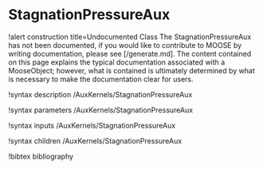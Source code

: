 <!-- MOOSE Documentation Stub: Remove this when content is added. -->

# StagnationPressureAux

!alert construction title=Undocumented Class
The StagnationPressureAux has not been documented, if you would like to contribute to MOOSE by
writing documentation, please see [/generate.md]. The content contained on this page explains
the typical documentation associated with a MooseObject; however, what is contained is ultimately
determined by what is necessary to make the documentation clear for users.

!syntax description /AuxKernels/StagnationPressureAux

!syntax parameters /AuxKernels/StagnationPressureAux

!syntax inputs /AuxKernels/StagnationPressureAux

!syntax children /AuxKernels/StagnationPressureAux

!bibtex bibliography

